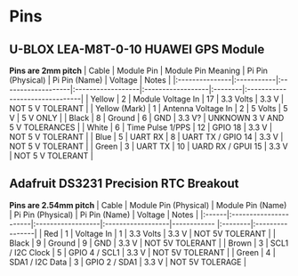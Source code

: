 # Pins
## U-BLOX LEA-M8T-0-10 HUAWEI GPS Module
**Pins are 2mm pitch**
| Cable          | Module Pin | Module Pin Meaning | Pi Pin (Physical) | Pi Pin (Name) | Voltage     | Notes                          |
|:---------------|:-----------|:-------------------|:------------------|:------------------|:--------|:-------------------------------|
| Yellow         | 2          | Module Voltage In  | 17                | 3.3 Volts         | 3.3 V   | NOT 5 V TOLERANT               |
| Yellow  (Mark) | 1          | Antenna Voltage In | 2                 | 5 Volts           | 5 V     | 5 V ONLY                       |
| Black          | 8          | Ground             | 6                 | GND               | 3.3 V?  | UNKNOWN 3 V AND 5 V TOLERANCES |
| White          | 6          | Time Pulse 1/PPS   | 12                | GPIO 18           | 3.3 V   | NOT 5 V TOLERANT               |
| Blue           | 5          | UART RX            | 8                 | UART TX / GPIO 14 | 3.3 V   | NOT 5 V TOLERANT               |
| Green          | 3          | UART TX            | 10                | UARD RX / GPUI 15 | 3.3 V   | NOT 5 V TOLERANT               |
## Adafruit DS3231 Precision RTC Breakout
**Pins are 2.54mm pitch**
| Cable | Module Pin (Physical) | Module Pin (Name) | Pi Pin (Physical) | Pi Pin (Name) | Voltage | Notes           |
|:------|:----------------------|:------------------|:------------------|------------   |:--------|:----------------|
| Red   | 1                     | Voltage In        | 1                 | 3.3 Volts     | 3.3 V   | NOT 5V TOLERANT |
| Black | 9                     | Ground            | 9                 | GND           | 3.3 V   | NOT 5V TOLERANT |
| Brown | 3                     | SCL1 / I2C Clock  | 5                 | GPIO 4 / SCL1 | 3.3 V   | NOT 5V TOLERANT |
| Green | 4                     | SDA1 / I2C Data   | 3                 | GPIO 2 / SDA1 | 3.3 V   | NOT 5V TOLERAGE |